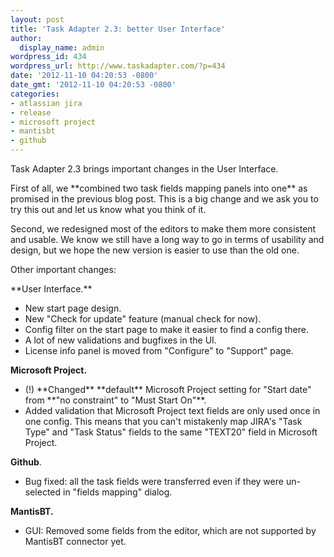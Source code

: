 ```yaml
---
layout: post
title: 'Task Adapter 2.3: better User Interface'
author:
  display_name: admin
wordpress_id: 434
wordpress_url: http://www.taskadapter.com/?p=434
date: '2012-11-10 04:20:53 -0800'
date_gmt: '2012-11-10 04:20:53 -0800'
categories:
- atlassian jira
- release
- microsoft project
- mantisbt
- github
---
```

<p>Task Adapter 2.3 brings important changes in the User Interface.</p>
<p>First of all, we **combined two task fields mapping panels into one** as promised in the previous blog post. This is a big change and we ask you to try this out and let us know what you think of it.</p>
<p>Second, we redesigned most of the editors to make them more consistent and usable. We know we still have a long way to go in terms of usability and design, but we hope the new version is easier to use than the old one.</p>
<p>Other important changes:</p>
<p>**User Interface.**</p>
<ul>
<li>New start page design.</li>
<li>New "Check for update" feature (manual check for now).</li>
<li>Config filter on the start page to make it easier to find a config there.</li>
<li>A lot of new validations and bugfixes in the UI.</li>
<li>License info panel is moved from "Configure" to "Support" page.</li>

</ul>

**Microsoft Project.**</p>
<ul>
<li>(!) **Changed** **default** Microsoft Project setting for "Start date" from **"no constraint" to "Must Start On"**.</li>
<li>Added validation that Microsoft Project text fields are only used once in one config. This means that you can't mistakenly map JIRA's "Task Type" and "Task Status" fields to the same "TEXT20" field in Microsoft Project.</li>

</ul>

**Github**.</p>
<ul>
<li>Bug fixed: all the task fields were transferred even if they were un-selected in "fields mapping" dialog.</li>

</ul>

**MantisBT.**</p>
<ul>
<li>GUI: Removed some fields from the editor, which are not supported by MantisBT connector yet.</li>

</ul>

 </p>
